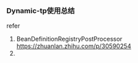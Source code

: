 ### Dynamic-tp使用总结






refer

1. BeanDefinitionRegistryPostProcessor https://zhuanlan.zhihu.com/p/30590254
2.
